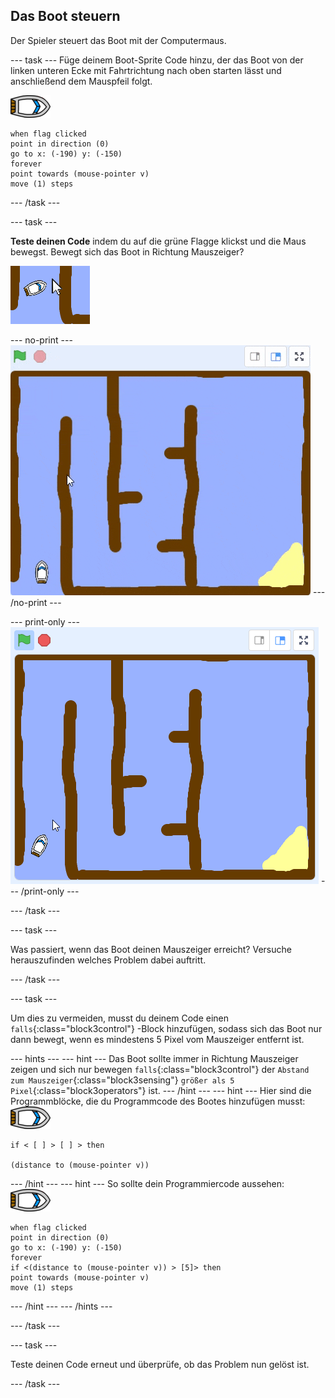 ## Das Boot steuern

Der Spieler steuert das Boot mit der Computermaus.

\--- task \--- Füge deinem Boot-Sprite Code hinzu, der das Boot von der linken unteren Ecke mit Fahrtrichtung nach oben starten lässt und anschließend dem Mauspfeil folgt.

![Boot-Kostüm](images/boat_resize.png)

```blocks3
when flag clicked
point in direction (0)
go to x: (-190) y: (-150)
forever
point towards (mouse-pointer v)
move (1) steps
```

\--- /task \---

\--- task \---

**Teste deinen Code** indem du auf die grüne Flagge klickst und die Maus bewegst. Bewegt sich das Boot in Richtung Mauszeiger?

![Screenshot](images/boat-mouse.png)

\--- no-print \--- ![screenshot](images/boat-pointer-test-anim.gif) \--- /no-print \---

\--- print-only \--- ![screenshot](images/boat-pointer-test-anim.png) \--- /print-only \---

\--- /task \---

\--- task \---

Was passiert, wenn das Boot deinen Mauszeiger erreicht? Versuche herauszufinden welches Problem dabei auftritt.

\--- /task \---

\--- task \---

Um dies zu vermeiden, musst du deinem Code einen `falls`{:class="block3control"} -Block hinzufügen, sodass sich das Boot nur dann bewegt, wenn es mindestens 5 Pixel vom Mauszeiger entfernt ist.

\--- hints \--- \--- hint \--- Das Boot sollte immer in Richtung Mauszeiger zeigen und sich nur bewegen `falls`{:class="block3control"} der `Abstand zum Mauszeiger`{:class="block3sensing"} `größer als 5 Pixel`{:class="block3operators"} ist. \--- /hint \--- \--- hint \--- Hier sind die Programmblöcke, die du Programmcode des Bootes hinzufügen musst: ![Boot-Kostüm](images/boat_resize.png)

```blocks3
if < [ ] > [ ] > then

(distance to (mouse-pointer v))
```

\--- /hint \--- \--- hint \--- So sollte dein Programmiercode aussehen: ![Boot-Kostüm](images/boat_resize.png)

```blocks3
when flag clicked
point in direction (0)
go to x: (-190) y: (-150)
forever
if <(distance to (mouse-pointer v)) > [5]> then
point towards (mouse-pointer v)
move (1) steps
```

\--- /hint \--- \--- /hints \---

\--- /task \---

\--- task \---

Teste deinen Code erneut und überprüfe, ob das Problem nun gelöst ist.

\--- /task \---